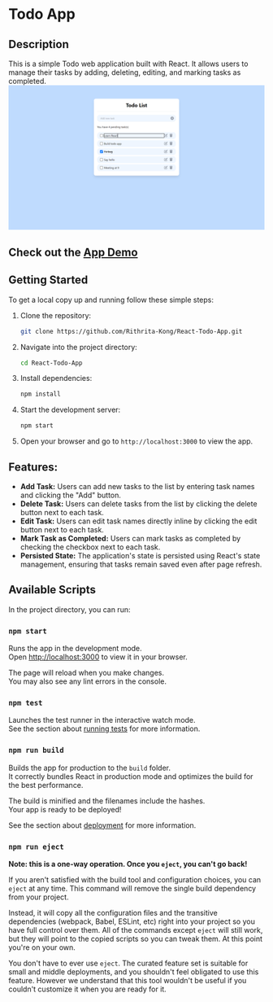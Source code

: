 # Todo App

## Description

This is a simple Todo web application built with React. It allows users to manage their tasks by adding, deleting, editing, and marking tasks as completed.
![UI Image](./assets/UI.png)

## Check out the [App Demo](https://rithrita-kong.github.io/React-Todo-App/)

## Getting Started

To get a local copy up and running follow these simple steps:

1. Clone the repository:

   ```bash
   git clone https://github.com/Rithrita-Kong/React-Todo-App.git
   ```

2. Navigate into the project directory:

   ```bash
   cd React-Todo-App
   ```

3. Install dependencies:

   ```bash
   npm install
   ```

4. Start the development server:

   ```bash
   npm start
   ```

5. Open your browser and go to `http://localhost:3000` to view the app.

## Features:

- **Add Task:** Users can add new tasks to the list by entering task names and clicking the "Add" button.
- **Delete Task:** Users can delete tasks from the list by clicking the delete button next to each task.
- **Edit Task:** Users can edit task names directly inline by clicking the edit button next to each task.
- **Mark Task as Completed:** Users can mark tasks as completed by checking the checkbox next to each task.
- **Persisted State:** The application's state is persisted using React's state management, ensuring that tasks remain saved even after page refresh.

## Available Scripts

In the project directory, you can run:

### `npm start`

Runs the app in the development mode.\
Open [http://localhost:3000](http://localhost:3000) to view it in your browser.

The page will reload when you make changes.\
You may also see any lint errors in the console.

### `npm test`

Launches the test runner in the interactive watch mode.\
See the section about [running tests](https://facebook.github.io/create-react-app/docs/running-tests) for more information.

### `npm run build`

Builds the app for production to the `build` folder.\
It correctly bundles React in production mode and optimizes the build for the best performance.

The build is minified and the filenames include the hashes.\
Your app is ready to be deployed!

See the section about [deployment](https://facebook.github.io/create-react-app/docs/deployment) for more information.

### `npm run eject`

**Note: this is a one-way operation. Once you `eject`, you can't go back!**

If you aren't satisfied with the build tool and configuration choices, you can `eject` at any time. This command will remove the single build dependency from your project.

Instead, it will copy all the configuration files and the transitive dependencies (webpack, Babel, ESLint, etc) right into your project so you have full control over them. All of the commands except `eject` will still work, but they will point to the copied scripts so you can tweak them. At this point you're on your own.

You don't have to ever use `eject`. The curated feature set is suitable for small and middle deployments, and you shouldn't feel obligated to use this feature. However we understand that this tool wouldn't be useful if you couldn't customize it when you are ready for it.
